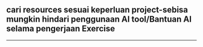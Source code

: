 ## cari resources sesuai keperluan project-sebisa mungkin hindari penggunaan AI tool/Bantuan AI selama pengerjaan Exercise
---
